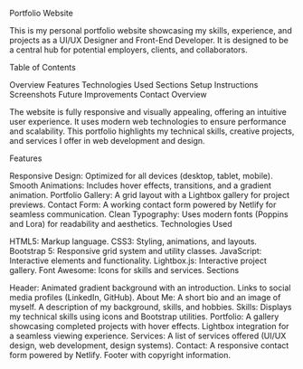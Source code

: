 Portfolio Website

This is my personal portfolio website showcasing my skills, experience, and projects as a UI/UX Designer and Front-End Developer. It is designed to be a central hub for potential employers, clients, and collaborators.

Table of Contents

Overview
Features
Technologies Used
Sections
Setup Instructions
Screenshots
Future Improvements
Contact
Overview

The website is fully responsive and visually appealing, offering an intuitive user experience. It uses modern web technologies to ensure performance and scalability. This portfolio highlights my technical skills, creative projects, and services I offer in web development and design.

Features

Responsive Design: Optimized for all devices (desktop, tablet, mobile).
Smooth Animations: Includes hover effects, transitions, and a gradient animation.
Portfolio Gallery: A grid layout with a Lightbox gallery for project previews.
Contact Form: A working contact form powered by Netlify for seamless communication.
Clean Typography: Uses modern fonts (Poppins and Lora) for readability and aesthetics.
Technologies Used

HTML5: Markup language.
CSS3: Styling, animations, and layouts.
Bootstrap 5: Responsive grid system and utility classes.
JavaScript: Interactive elements and functionality.
Lightbox.js: Interactive project gallery.
Font Awesome: Icons for skills and services.
Sections

Header:
Animated gradient background with an introduction.
Links to social media profiles (LinkedIn, GitHub).
About Me:
A short bio and an image of myself.
A description of my background, skills, and hobbies.
Skills:
Displays my technical skills using icons and Bootstrap utilities.
Portfolio:
A gallery showcasing completed projects with hover effects.
Lightbox integration for a seamless viewing experience.
Services:
A list of services offered (UI/UX design, web development, design systems).
Contact:
A responsive contact form powered by Netlify.
Footer with copyright information.
